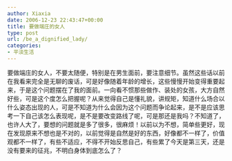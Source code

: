 ```yaml
---
author: Xiaxia
date: 2006-12-23 22:43:47+00:00
title: 要做端庄的女人
type: post
url: /be_a_dignified_lady/
categories:
- 平淡生活
---
```


要做端庄的女人，不要太随便，特别是在男生面前，要注意细节。虽然这些话以前在我看来完全是无聊的废话，可是好像随着年龄的增长，这些慢慢开始变得重要起来，于是这个问题摆在了我的面前。一向看不惯那些做作、装处的女孩，大方自然好些，可是这个度怎么把握呢？从来觉得自己是懂礼貌，讲规矩，知道什么场合以什么姿态出现的人，可是不知道为什么会因为这个问题而争论起来，是不是应该思考一下自己该怎么表现呢，是不是要改变路线了呢，可是那还是我吗？不知道了，也许人大了，要想的问题就是多了很多，很麻烦！以前以为不想，简单些更好，现在发现原来不想也是不对的，以前觉得是自然是好的东西，好像都不一样了，价值观都不一样了，有些不适应，不得不开始反思自己，有些累了今天是第三天，还是没有要来的征兆，不明白身体到底怎么了？
